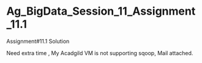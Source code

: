 # Ag_BigData_Session_11_Assignment_11.1
Assignment#11.1 Solution

Need extra time , My Acadgild VM is not supporting sqoop, Mail attached.
